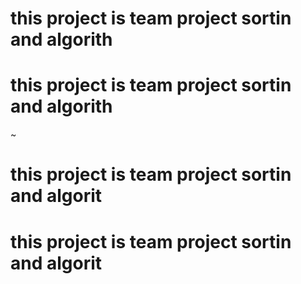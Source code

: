 # this project is team project sortin and algorith
# this project is team project sortin and algorith
~
# this project is team project sortin and algorit
# this project is team project sortin and algorit
